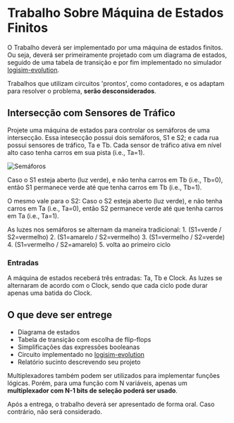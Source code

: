# Trabalho Sobre Máquina de Estados Finitos

O Trabalho deverá ser implementado por uma máquina de estados finitos. Ou seja, deverá ser primeiramente projetado com um diagrama de estados, seguido de uma tabela de transição e por fim implementado no simulador [logisim-evolution](https://github.com/logisim-evolution/logisim-evolution). 

Trabalhos que utilizam circuitos 'prontos', como contadores, e os adaptam para resolver o problema, **serão desconsiderados**.

## Intersecção com Sensores de Tráfico

Projete uma máquina de estados para controlar os semáforos de uma intersecção.
Essa intesecção possui dois semáforos, S1 e S2; e cada rua possui sensores de tráfico, Ta e Tb. 
Cada sensor de tráfico ativa em nível alto caso tenha carros em sua pista (i.e., Ta=1).

![Semáforos](./imgs/traffic_intersection_sensors.png)

Caso o S1 esteja aberto (luz verde), e não tenha carros em Tb (i.e., Tb=0), então S1 permanece verde até que tenha carros em Tb (i.e., Tb=1).

O mesmo vale para o S2: Caso o S2 esteja aberto (luz verde), e não tenha carros em Ta (i.e., Ta=0), então S2 permanece verde até que tenha carros em Ta (i.e., Ta=1).

As luzes nos semáforos se alternam da maneira tradicional:
    1. (S1=verde / S2=vermelho)
    2. (S1=amarelo / S2=vermelho)
    3. (S1=vermelho / S2=verde)
    4. (S1=vermelho / S2=amarelo)
    5. volta ao primeiro ciclo

### Entradas

A máquina de estados receberá três entradas: Ta, Tb e Clock. As luzes se alternaram de acordo com o Clock, sendo que cada ciclo pode durar apenas uma batida do Clock.

## O que deve ser entrege

- Diagrama de estados
- Tabela de transição com escolha de flip-flops
- Simplificações das expressões booleanas
- Circuito implementado no [logisim-evolution](https://github.com/logisim-evolution/logisim-evolution)
- Relatório sucinto descrevendo seu projeto

Multiplexadores também podem ser utilizados para implementar funções lógicas. Porém, para uma função com N variáveis, apenas um **multiplexador com N-1 bits de seleção poderá ser usado**.

Após a entrega, o trabalho deverá ser apresentado de forma oral. Caso contrário, não será considerado.

